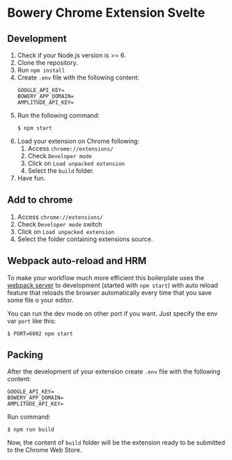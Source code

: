 # Bowery Chrome Extension Svelte

## Development
1. Check if your Node.js version is >= 6.
2. Clone the repository.
3. Run `npm install`
4. Create `.env` file with the following content:
    ```
    GOOGLE_API_KEY=
    BOWERY_APP_DOMAIN=
    AMPLITUDE_API_KEY=
    ```
5. Run the following command:
    ```
    $ npm start
    ```
6. Load your extension on Chrome following:
    1. Access `chrome://extensions/`
    2. Check `Developer mode`
    3. Click on `Load unpacked extension`
    4. Select the `build` folder.
7. Have fun.

## Add to chrome
1. Access `chrome://extensions/`
2. Check `Developer mode` switch
3. Click on `Load unpacked extension`
4. Select the folder containing extensions source.

## Webpack auto-reload and HRM
To make your workflow much more efficient this boilerplate uses the [webpack server](https://webpack.github.io/docs/webpack-dev-server.html) to development (started with `npm start`) with auto reload feature that reloads the browser automatically every time that you save some file o your editor.

You can run the dev mode on other port if you want. Just specify the env var `port` like this:

```
$ PORT=6002 npm start
```

## Packing
After the development of your extension create `.env` file with the following content:

```
GOOGLE_API_KEY=
BOWERY_APP_DOMAIN=
AMPLITUDE_API_KEY=
```
Run command:
```
$ npm run build
```
Now, the content of `build` folder will be the extension ready to be submitted to the Chrome Web Store.
